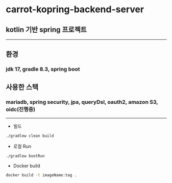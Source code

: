 # carrot-kopring-backend-server
## kotlin 기반 spring 프로젝트

---
## 환경
### jdk 17, gradle 8.3, spring boot

## 사용한 스택
### mariadb, spring security, jpa, queryDsl, oauth2, amazon S3, oidc(진행중)

---
- 빌드
```bash
./gradlew clean build
```

- 로컬 Run
```bash
./gradlew bootRun
```

- Docker build
```bash
docker build -t imageName:tag .
```
  
